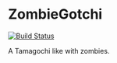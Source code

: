 # ZombieGotchi

[![Build Status](https://travis-ci.org/Mathou54/ZombieGotchi.svg?branch=master)](https://travis-ci.org/Mathou54/ZombieGotchi)

A Tamagochi like with zombies.
